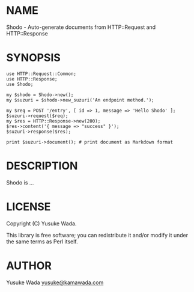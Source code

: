 # NAME

Shodo - Auto-generate documents from HTTP::Request and HTTP::Response

# SYNOPSIS

    use HTTP::Request::Common;
    use HTTP::Response;
    use Shodo;

    my $shodo = Shodo->new();
    my $suzuri = $shodo->new_suzuri('An endpoint method.');

    my $req = POST '/entry', [ id => 1, message => 'Hello Shodo' ];
    $suzuri->request($req);
    my $res = HTTP::Response->new(200);
    $res->content('{ message => "success" }');
    $suzuri->response($res);

    print $suzuri->document(); # print document as Markdown format

# DESCRIPTION

Shodo is ...

# LICENSE

Copyright (C) Yusuke Wada.

This library is free software; you can redistribute it and/or modify
it under the same terms as Perl itself.

# AUTHOR

Yusuke Wada <yusuke@kamawada.com>
